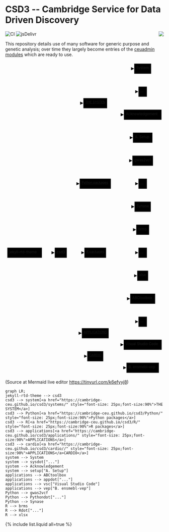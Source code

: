 # CSD3 -- Cambridge Service for Data Driven Discovery

<a href="https://www.top500.org/"><img src="https://www.top500.org/static//images/Top500_logo.png" align="right"></a>

![CI](https://github.com/rundocs/jekyll-rtd-theme/workflows/CI/badge.svg?branch=develop)
![jsDelivr](https://data.jsdelivr.com/v1/package/gh/rundocs/jekyll-rtd-theme/badge)

This repository details use of many software for generic purpose and genetic analysis; over time they largely become entries of the [ceuadmin modules](systems/ceuadmin.md) which are ready to use.

<svg aria-roledescription="flowchart-v2" role="graphics-document document" viewBox="-8 -8 615.11669921875 1212" style="max-width: 100%;" xmlns="http://www.w3.org/2000/svg" width="100%" id="graph-div" height="100%" xmlns:xlink="http://www.w3.org/1999/xlink"><style>#graph-div{font-family:"trebuchet ms",verdana,arial,sans-serif;font-size:16px;fill:#333;}#graph-div .error-icon{fill:#552222;}#graph-div .error-text{fill:#552222;stroke:#552222;}#graph-div .edge-thickness-normal{stroke-width:2px;}#graph-div .edge-thickness-thick{stroke-width:3.5px;}#graph-div .edge-pattern-solid{stroke-dasharray:0;}#graph-div .edge-pattern-dashed{stroke-dasharray:3;}#graph-div .edge-pattern-dotted{stroke-dasharray:2;}#graph-div .marker{fill:#333333;stroke:#333333;}#graph-div .marker.cross{stroke:#333333;}#graph-div svg{font-family:"trebuchet ms",verdana,arial,sans-serif;font-size:16px;}#graph-div .label{font-family:"trebuchet ms",verdana,arial,sans-serif;color:#333;}#graph-div .cluster-label text{fill:#333;}#graph-div .cluster-label span,#graph-div p{color:#333;}#graph-div .label text,#graph-div span,#graph-div p{fill:#333;color:#333;}#graph-div .node rect,#graph-div .node circle,#graph-div .node ellipse,#graph-div .node polygon,#graph-div .node path{fill:#ECECFF;stroke:#9370DB;stroke-width:1px;}#graph-div .flowchart-label text{text-anchor:middle;}#graph-div .node .katex path{fill:#000;stroke:#000;stroke-width:1px;}#graph-div .node .label{text-align:center;}#graph-div .node.clickable{cursor:pointer;}#graph-div .arrowheadPath{fill:#333333;}#graph-div .edgePath .path{stroke:#333333;stroke-width:2.0px;}#graph-div .flowchart-link{stroke:#333333;fill:none;}#graph-div .edgeLabel{background-color:#e8e8e8;text-align:center;}#graph-div .edgeLabel rect{opacity:0.5;background-color:#e8e8e8;fill:#e8e8e8;}#graph-div .labelBkg{background-color:rgba(232, 232, 232, 0.5);}#graph-div .cluster rect{fill:#ffffde;stroke:#aaaa33;stroke-width:1px;}#graph-div .cluster text{fill:#333;}#graph-div .cluster span,#graph-div p{color:#333;}#graph-div div.mermaidTooltip{position:absolute;text-align:center;max-width:200px;padding:2px;font-family:"trebuchet ms",verdana,arial,sans-serif;font-size:12px;background:hsl(80, 100%, 96.2745098039%);border:1px solid #aaaa33;border-radius:2px;pointer-events:none;z-index:100;}#graph-div .flowchartTitleText{text-anchor:middle;font-size:18px;fill:#333;}#graph-div :root{--mermaid-font-family:"trebuchet ms",verdana,arial,sans-serif;}</style><g><marker orient="auto" markerHeight="12" markerWidth="12" markerUnits="userSpaceOnUse" refY="5" refX="6" viewBox="0 0 10 10" class="marker flowchart" id="graph-div_flowchart-pointEnd"><path style="stroke-width: 1px; stroke-dasharray: 1px, 0px;" class="arrowMarkerPath" d="M 0 0 L 10 5 L 0 10 z"></path></marker><marker orient="auto" markerHeight="12" markerWidth="12" markerUnits="userSpaceOnUse" refY="5" refX="4.5" viewBox="0 0 10 10" class="marker flowchart" id="graph-div_flowchart-pointStart"><path style="stroke-width: 1px; stroke-dasharray: 1px, 0px;" class="arrowMarkerPath" d="M 0 5 L 10 10 L 10 0 z"></path></marker><marker orient="auto" markerHeight="11" markerWidth="11" markerUnits="userSpaceOnUse" refY="5" refX="11" viewBox="0 0 10 10" class="marker flowchart" id="graph-div_flowchart-circleEnd"><circle style="stroke-width: 1px; stroke-dasharray: 1px, 0px;" class="arrowMarkerPath" r="5" cy="5" cx="5"></circle></marker><marker orient="auto" markerHeight="11" markerWidth="11" markerUnits="userSpaceOnUse" refY="5" refX="-1" viewBox="0 0 10 10" class="marker flowchart" id="graph-div_flowchart-circleStart"><circle style="stroke-width: 1px; stroke-dasharray: 1px, 0px;" class="arrowMarkerPath" r="5" cy="5" cx="5"></circle></marker><marker orient="auto" markerHeight="11" markerWidth="11" markerUnits="userSpaceOnUse" refY="5.2" refX="12" viewBox="0 0 11 11" class="marker cross flowchart" id="graph-div_flowchart-crossEnd"><path style="stroke-width: 2px; stroke-dasharray: 1px, 0px;" class="arrowMarkerPath" d="M 1,1 l 9,9 M 10,1 l -9,9"></path></marker><marker orient="auto" markerHeight="11" markerWidth="11" markerUnits="userSpaceOnUse" refY="5.2" refX="-1" viewBox="0 0 11 11" class="marker cross flowchart" id="graph-div_flowchart-crossStart"><path style="stroke-width: 2px; stroke-dasharray: 1px, 0px;" class="arrowMarkerPath" d="M 1,1 l 9,9 M 10,1 l -9,9"></path></marker><g class="root"><g class="clusters"></g><g class="edgePaths"><path marker-end="url(#graph-div_flowchart-pointEnd)" style="fill:none;" class="edge-thickness-normal edge-pattern-solid flowchart-link LS-jekyll-rtd-theme LE-csd3" id="L-jekyll-rtd-theme-csd3-0" d="M134.083,731.5L138.25,731.5C142.417,731.5,150.75,731.5,158.2,731.5C165.65,731.5,172.217,731.5,175.5,731.5L178.783,731.5"></path><path marker-end="url(#graph-div_flowchart-pointEnd)" style="fill:none;" class="edge-thickness-normal edge-pattern-solid flowchart-link LS-csd3 LE-system" id="L-csd3-system-0" d="M209.063,712L216.85,618.833C224.637,525.667,240.21,339.333,253.697,246.167C267.183,153,278.583,153,284.283,153L289.983,153"></path><path marker-end="url(#graph-div_flowchart-pointEnd)" style="fill:none;" class="edge-thickness-normal edge-pattern-solid flowchart-link LS-csd3 LE-Python" id="L-csd3-Python-0" d="M210.965,712L218.434,670.75C225.904,629.5,240.844,547,251.597,505.75C262.35,464.5,268.917,464.5,272.2,464.5L275.483,464.5"></path><path marker-end="url(#graph-div_flowchart-pointEnd)" style="fill:none;" class="edge-thickness-normal edge-pattern-solid flowchart-link LS-csd3 LE-R" id="L-csd3-R-0" d="M230.783,731.5L234.95,731.5C239.117,731.5,247.45,731.5,257.983,731.5C268.517,731.5,281.25,731.5,287.617,731.5L293.983,731.5"></path><path marker-end="url(#graph-div_flowchart-pointEnd)" style="fill:none;" class="edge-thickness-normal edge-pattern-solid flowchart-link LS-csd3 LE-applications" id="L-csd3-applications-0" d="M210.46,751L218.014,799.667C225.568,848.333,240.676,945.667,252.929,994.333C265.183,1043,274.583,1043,279.283,1043L283.983,1043"></path><path marker-end="url(#graph-div_flowchart-pointEnd)" style="fill:none;" class="edge-thickness-normal edge-pattern-solid flowchart-link LS-csd3 LE-cardio" id="L-csd3-cardio-0" d="M209.787,751L217.453,814.5C225.119,878,240.451,1005,256.317,1068.5C272.183,1132,288.583,1132,296.783,1132L304.983,1132"></path><path marker-end="url(#graph-div_flowchart-pointEnd)" style="fill:none;" class="edge-thickness-normal edge-pattern-solid flowchart-link LS-system LE-System" id="L-system-System-0" d="M353.772,133.5L365.941,114.5C378.109,95.5,402.446,57.5,424.723,38.5C447,19.5,467.217,19.5,477.325,19.5L487.433,19.5"></path><path marker-end="url(#graph-div_flowchart-pointEnd)" style="fill:none;" class="edge-thickness-normal edge-pattern-solid flowchart-link LS-system LE-sysdot" id="L-system-sysdot-0" d="M378.75,133.5L386.755,129.333C394.761,125.167,410.772,116.833,431.618,112.667C452.464,108.5,478.144,108.5,490.985,108.5L503.825,108.5"></path><path marker-end="url(#graph-div_flowchart-pointEnd)" style="fill:none;" class="edge-thickness-normal edge-pattern-solid flowchart-link LS-system LE-Acknowledgement" id="L-system-Acknowledgement-0" d="M378.75,172.5L386.755,176.667C394.761,180.833,410.772,189.167,422.18,193.333C433.589,197.5,440.394,197.5,443.797,197.5L447.2,197.5"></path><path marker-end="url(#graph-div_flowchart-pointEnd)" style="fill:none;" class="edge-thickness-normal edge-pattern-solid flowchart-link LS-system LE-setup" id="L-system-setup-0" d="M353.772,172.5L365.941,191.5C378.109,210.5,402.446,248.5,423.877,267.5C445.308,286.5,463.833,286.5,473.096,286.5L482.358,286.5"></path><path marker-end="url(#graph-div_flowchart-pointEnd)" style="fill:none;" class="edge-thickness-normal edge-pattern-solid flowchart-link LS-applications LE-ABCtoolbox" id="L-applications-ABCtoolbox-0" d="M353.772,1023.5L365.941,1004.5C378.109,985.5,402.446,947.5,422.109,928.5C441.772,909.5,456.761,909.5,464.256,909.5L471.75,909.5"></path><path marker-end="url(#graph-div_flowchart-pointEnd)" style="fill:none;" class="edge-thickness-normal edge-pattern-solid flowchart-link LS-applications LE-appdot" id="L-applications-appdot-0" d="M378.75,1023.5L386.755,1019.333C394.761,1015.167,410.772,1006.833,431.618,1002.667C452.464,998.5,478.144,998.5,490.985,998.5L503.825,998.5"></path><path marker-end="url(#graph-div_flowchart-pointEnd)" style="fill:none;" class="edge-thickness-normal edge-pattern-solid flowchart-link LS-applications LE-vsc" id="L-applications-vsc-0" d="M378.75,1062.5L386.755,1066.667C394.761,1070.833,410.772,1079.167,422.061,1083.333C433.35,1087.5,439.917,1087.5,443.2,1087.5L446.483,1087.5"></path><path marker-end="url(#graph-div_flowchart-pointEnd)" style="fill:none;" class="edge-thickness-normal edge-pattern-solid flowchart-link LS-applications LE-vep" id="L-applications-vep-0" d="M353.772,1062.5L365.941,1081.5C378.109,1100.5,402.446,1138.5,419.698,1157.5C436.95,1176.5,447.117,1176.5,452.2,1176.5L457.283,1176.5"></path><path marker-end="url(#graph-div_flowchart-pointEnd)" style="fill:none;" class="edge-thickness-normal edge-pattern-solid flowchart-link LS-Python LE-gwas2vcf" id="L-Python-gwas2vcf-0" d="M360.016,445L371.144,433.417C382.272,421.833,404.528,398.667,424.561,387.083C444.594,375.5,462.406,375.5,471.311,375.5L480.217,375.5"></path><path marker-end="url(#graph-div_flowchart-pointEnd)" style="fill:none;" class="edge-thickness-normal edge-pattern-solid flowchart-link LS-Python LE-Pythondot" id="L-Python-Pythondot-0" d="M401.783,464.5L405.95,464.5C410.117,464.5,418.45,464.5,435.457,464.5C452.464,464.5,478.144,464.5,490.985,464.5L503.825,464.5"></path><path marker-end="url(#graph-div_flowchart-pointEnd)" style="fill:none;" class="edge-thickness-normal edge-pattern-solid flowchart-link LS-Python LE-Synase" id="L-Python-Synase-0" d="M360.016,484L371.144,495.583C382.272,507.167,404.528,530.333,425.971,541.917C447.414,553.5,468.044,553.5,478.36,553.5L488.675,553.5"></path><path marker-end="url(#graph-div_flowchart-pointEnd)" style="fill:none;" class="edge-thickness-normal edge-pattern-solid flowchart-link LS-R LE-brms" id="L-R-brms-0" d="M360.016,712L371.144,700.417C382.272,688.833,404.528,665.667,427.058,654.083C449.589,642.5,472.394,642.5,483.797,642.5L495.2,642.5"></path><path marker-end="url(#graph-div_flowchart-pointEnd)" style="fill:none;" class="edge-thickness-normal edge-pattern-solid flowchart-link LS-R LE-Rdot" id="L-R-Rdot-0" d="M383.283,731.5L390.533,731.5C397.783,731.5,412.283,731.5,432.374,731.5C452.464,731.5,478.144,731.5,490.985,731.5L503.825,731.5"></path><path marker-end="url(#graph-div_flowchart-pointEnd)" style="fill:none;" class="edge-thickness-normal edge-pattern-solid flowchart-link LS-R LE-xlsx" id="L-R-xlsx-0" d="M360.016,751L371.144,762.583C382.272,774.167,404.528,797.333,427.697,808.917C450.867,820.5,474.95,820.5,486.992,820.5L499.033,820.5"></path></g><g class="edgeLabels"><g class="edgeLabel"><g transform="translate(0, 0)" class="label"><foreignObject height="0" width="0"><div xmlns="http://www.w3.org/1999/xhtml" style="display: inline-block; white-space: nowrap;"><span class="edgeLabel"></span></div></foreignObject></g></g><g class="edgeLabel"><g transform="translate(0, 0)" class="label"><foreignObject height="0" width="0"><div xmlns="http://www.w3.org/1999/xhtml" style="display: inline-block; white-space: nowrap;"><span class="edgeLabel"></span></div></foreignObject></g></g><g class="edgeLabel"><g transform="translate(0, 0)" class="label"><foreignObject height="0" width="0"><div xmlns="http://www.w3.org/1999/xhtml" style="display: inline-block; white-space: nowrap;"><span class="edgeLabel"></span></div></foreignObject></g></g><g class="edgeLabel"><g transform="translate(0, 0)" class="label"><foreignObject height="0" width="0"><div xmlns="http://www.w3.org/1999/xhtml" style="display: inline-block; white-space: nowrap;"><span class="edgeLabel"></span></div></foreignObject></g></g><g class="edgeLabel"><g transform="translate(0, 0)" class="label"><foreignObject height="0" width="0"><div xmlns="http://www.w3.org/1999/xhtml" style="display: inline-block; white-space: nowrap;"><span class="edgeLabel"></span></div></foreignObject></g></g><g class="edgeLabel"><g transform="translate(0, 0)" class="label"><foreignObject height="0" width="0"><div xmlns="http://www.w3.org/1999/xhtml" style="display: inline-block; white-space: nowrap;"><span class="edgeLabel"></span></div></foreignObject></g></g><g class="edgeLabel"><g transform="translate(0, 0)" class="label"><foreignObject height="0" width="0"><div xmlns="http://www.w3.org/1999/xhtml" style="display: inline-block; white-space: nowrap;"><span class="edgeLabel"></span></div></foreignObject></g></g><g class="edgeLabel"><g transform="translate(0, 0)" class="label"><foreignObject height="0" width="0"><div xmlns="http://www.w3.org/1999/xhtml" style="display: inline-block; white-space: nowrap;"><span class="edgeLabel"></span></div></foreignObject></g></g><g class="edgeLabel"><g transform="translate(0, 0)" class="label"><foreignObject height="0" width="0"><div xmlns="http://www.w3.org/1999/xhtml" style="display: inline-block; white-space: nowrap;"><span class="edgeLabel"></span></div></foreignObject></g></g><g class="edgeLabel"><g transform="translate(0, 0)" class="label"><foreignObject height="0" width="0"><div xmlns="http://www.w3.org/1999/xhtml" style="display: inline-block; white-space: nowrap;"><span class="edgeLabel"></span></div></foreignObject></g></g><g class="edgeLabel"><g transform="translate(0, 0)" class="label"><foreignObject height="0" width="0"><div xmlns="http://www.w3.org/1999/xhtml" style="display: inline-block; white-space: nowrap;"><span class="edgeLabel"></span></div></foreignObject></g></g><g class="edgeLabel"><g transform="translate(0, 0)" class="label"><foreignObject height="0" width="0"><div xmlns="http://www.w3.org/1999/xhtml" style="display: inline-block; white-space: nowrap;"><span class="edgeLabel"></span></div></foreignObject></g></g><g class="edgeLabel"><g transform="translate(0, 0)" class="label"><foreignObject height="0" width="0"><div xmlns="http://www.w3.org/1999/xhtml" style="display: inline-block; white-space: nowrap;"><span class="edgeLabel"></span></div></foreignObject></g></g><g class="edgeLabel"><g transform="translate(0, 0)" class="label"><foreignObject height="0" width="0"><div xmlns="http://www.w3.org/1999/xhtml" style="display: inline-block; white-space: nowrap;"><span class="edgeLabel"></span></div></foreignObject></g></g><g class="edgeLabel"><g transform="translate(0, 0)" class="label"><foreignObject height="0" width="0"><div xmlns="http://www.w3.org/1999/xhtml" style="display: inline-block; white-space: nowrap;"><span class="edgeLabel"></span></div></foreignObject></g></g><g class="edgeLabel"><g transform="translate(0, 0)" class="label"><foreignObject height="0" width="0"><div xmlns="http://www.w3.org/1999/xhtml" style="display: inline-block; white-space: nowrap;"><span class="edgeLabel"></span></div></foreignObject></g></g><g class="edgeLabel"><g transform="translate(0, 0)" class="label"><foreignObject height="0" width="0"><div xmlns="http://www.w3.org/1999/xhtml" style="display: inline-block; white-space: nowrap;"><span class="edgeLabel"></span></div></foreignObject></g></g><g class="edgeLabel"><g transform="translate(0, 0)" class="label"><foreignObject height="0" width="0"><div xmlns="http://www.w3.org/1999/xhtml" style="display: inline-block; white-space: nowrap;"><span class="edgeLabel"></span></div></foreignObject></g></g><g class="edgeLabel"><g transform="translate(0, 0)" class="label"><foreignObject height="0" width="0"><div xmlns="http://www.w3.org/1999/xhtml" style="display: inline-block; white-space: nowrap;"><span class="edgeLabel"></span></div></foreignObject></g></g><g class="edgeLabel"><g transform="translate(0, 0)" class="label"><foreignObject height="0" width="0"><div xmlns="http://www.w3.org/1999/xhtml" style="display: inline-block; white-space: nowrap;"><span class="edgeLabel"></span></div></foreignObject></g></g></g><g class="nodes"><g transform="translate(67.04166412353516, 731.5)" data-id="jekyll-rtd-theme" data-node="true" id="flowchart-jekyll-rtd-theme-4019" class="node default default flowchart-label"><rect height="39" width="134.0833282470703" y="-19.5" x="-67.04166412353516" ry="0" rx="0" style="" class="basic label-container"></rect><g transform="translate(-59.541664123535156, -12)" style="" class="label"><rect></rect><foreignObject height="24" width="119.08332824707031"><div xmlns="http://www.w3.org/1999/xhtml" style="display: inline-block; white-space: nowrap;"><span class="nodeLabel">jekyll-rtd-theme</span></div></foreignObject></g></g><g transform="translate(207.4333267211914, 731.5)" data-id="csd3" data-node="true" id="flowchart-csd3-4020" class="node default default flowchart-label"><rect height="39" width="46.69999694824219" y="-19.5" x="-23.349998474121094" ry="0" rx="0" style="" class="basic label-container"></rect><g transform="translate(-15.849998474121094, -12)" style="" class="label"><rect></rect><foreignObject height="24" width="31.699996948242188"><div xmlns="http://www.w3.org/1999/xhtml" style="display: inline-block; white-space: nowrap;"><span class="nodeLabel">csd3</span></div></foreignObject></g></g><g transform="translate(341.2833251953125, 153)" data-id="system" data-node="true" id="flowchart-system-4022" class="node default default flowchart-label"><rect height="39" width="92" y="-19.5" x="-46" ry="0" rx="0" style="" class="basic label-container"></rect><g transform="translate(-38.5, -12)" style="" class="label"><rect></rect><foreignObject height="24" width="77"><div xmlns="http://www.w3.org/1999/xhtml" style="display: inline-block; white-space: nowrap;"><span class="nodeLabel"><a style="font-size: 25px;font-size:90%" href="https://cambridge-ceu.github.io/csd3/systems/">THE SYSTEM</a></span></div></foreignObject></g></g><g transform="translate(341.2833251953125, 464.5)" data-id="Python" data-node="true" id="flowchart-Python-4024" class="node default default flowchart-label"><rect height="39" width="121" y="-19.5" x="-60.5" ry="0" rx="0" style="" class="basic label-container"></rect><g transform="translate(-53, -12)" style="" class="label"><rect></rect><foreignObject height="24" width="106"><div xmlns="http://www.w3.org/1999/xhtml" style="display: inline-block; white-space: nowrap;"><span class="nodeLabel"><a style="font-size: 25px;font-size:90%" href="https://cambridge-ceu.github.io/csd3/Python/">Python packages</a></span></div></foreignObject></g></g><g transform="translate(341.2833251953125, 731.5)" data-id="R" data-node="true" id="flowchart-R-4026" class="node default default flowchart-label"><rect height="39" width="84" y="-19.5" x="-42" ry="0" rx="0" style="" class="basic label-container"></rect><g transform="translate(-34.5, -12)" style="" class="label"><rect></rect><foreignObject height="24" width="69"><div xmlns="http://www.w3.org/1999/xhtml" style="display: inline-block; white-space: nowrap;"><span class="nodeLabel"><a style="font-size: 25px;font-size:90%" href="https://cambridge-ceu.github.io/csd3/R/">R packages</a></span></div></foreignObject></g></g><g transform="translate(341.2833251953125, 1043)" data-id="applications" data-node="true" id="flowchart-applications-4028" class="node default default flowchart-label"><rect height="39" width="104" y="-19.5" x="-52" ry="0" rx="0" style="" class="basic label-container"></rect><g transform="translate(-44.5, -12)" style="" class="label"><rect></rect><foreignObject height="24" width="89"><div xmlns="http://www.w3.org/1999/xhtml" style="display: inline-block; white-space: nowrap;"><span class="nodeLabel"><a style="font-size: 25px;font-size:90%" href="https://cambridge-ceu.github.io/csd3/applications/">APPLICATIONS</a></span></div></foreignObject></g></g><g transform="translate(341.2833251953125, 1132)" data-id="cardio" data-node="true" id="flowchart-cardio-4030" class="node default default flowchart-label"><rect height="39" width="62" y="-19.5" x="-31" ry="0" rx="0" style="" class="basic label-container"></rect><g transform="translate(-23.5, -12)" style="" class="label"><rect></rect><foreignObject height="24" width="47"><div xmlns="http://www.w3.org/1999/xhtml" style="display: inline-block; white-space: nowrap;"><span class="nodeLabel"><a style="font-size: 25px;font-size:90%" href="https://cambridge-ceu.github.io/csd3/cardio//">CARDIO</a></span></div></foreignObject></g></g><g transform="translate(525.4499893188477, 19.5)" data-id="System" data-node="true" id="flowchart-System-4032" class="node default default flowchart-label"><rect height="39" width="65.43333435058594" y="-19.5" x="-32.71666717529297" ry="0" rx="0" style="" class="basic label-container"></rect><g transform="translate(-25.21666717529297, -12)" style="" class="label"><rect></rect><foreignObject height="24" width="50.43333435058594"><div xmlns="http://www.w3.org/1999/xhtml" style="display: inline-block; white-space: nowrap;"><span class="nodeLabel">System</span></div></foreignObject></g></g><g transform="translate(525.4499893188477, 108.5)" data-id="sysdot" data-node="true" id="flowchart-sysdot-4034" class="node default default flowchart-label"><rect height="39" width="32.649993896484375" y="-19.5" x="-16.324996948242188" ry="0" rx="0" style="" class="basic label-container"></rect><g transform="translate(-8.824996948242188, -12)" style="" class="label"><rect></rect><foreignObject height="24" width="17.649993896484375"><div xmlns="http://www.w3.org/1999/xhtml" style="display: inline-block; white-space: nowrap;"><span class="nodeLabel">...</span></div></foreignObject></g></g><g transform="translate(525.4499893188477, 197.5)" data-id="Acknowledgement" data-node="true" id="flowchart-Acknowledgement-4036" class="node default default flowchart-label"><rect height="39" width="145.89999389648438" y="-19.5" x="-72.94999694824219" ry="0" rx="0" style="" class="basic label-container"></rect><g transform="translate(-65.44999694824219, -12)" style="" class="label"><rect></rect><foreignObject height="24" width="130.89999389648438"><div xmlns="http://www.w3.org/1999/xhtml" style="display: inline-block; white-space: nowrap;"><span class="nodeLabel">Acknowledgement</span></div></foreignObject></g></g><g transform="translate(525.4499893188477, 286.5)" data-id="setup" data-node="true" id="flowchart-setup-4038" class="node default default flowchart-label"><rect height="39" width="75.58332824707031" y="-19.5" x="-37.791664123535156" ry="0" rx="0" style="" class="basic label-container"></rect><g transform="translate(-30.291664123535156, -12)" style="" class="label"><rect></rect><foreignObject height="24" width="60.58332824707031"><div xmlns="http://www.w3.org/1999/xhtml" style="display: inline-block; white-space: nowrap;"><span class="nodeLabel">A. Setup</span></div></foreignObject></g></g><g transform="translate(525.4499893188477, 909.5)" data-id="ABCtoolbox" data-node="true" id="flowchart-ABCtoolbox-4040" class="node default default flowchart-label"><rect height="39" width="96.80000305175781" y="-19.5" x="-48.400001525878906" ry="0" rx="0" style="" class="basic label-container"></rect><g transform="translate(-40.900001525878906, -12)" style="" class="label"><rect></rect><foreignObject height="24" width="81.80000305175781"><div xmlns="http://www.w3.org/1999/xhtml" style="display: inline-block; white-space: nowrap;"><span class="nodeLabel">ABCtoolbox</span></div></foreignObject></g></g><g transform="translate(525.4499893188477, 998.5)" data-id="appdot" data-node="true" id="flowchart-appdot-4042" class="node default default flowchart-label"><rect height="39" width="32.649993896484375" y="-19.5" x="-16.324996948242188" ry="0" rx="0" style="" class="basic label-container"></rect><g transform="translate(-8.824996948242188, -12)" style="" class="label"><rect></rect><foreignObject height="24" width="17.649993896484375"><div xmlns="http://www.w3.org/1999/xhtml" style="display: inline-block; white-space: nowrap;"><span class="nodeLabel">...</span></div></foreignObject></g></g><g transform="translate(525.4499893188477, 1087.5)" data-id="vsc" data-node="true" id="flowchart-vsc-4044" class="node default default flowchart-label"><rect height="39" width="147.3333282470703" y="-19.5" x="-73.66666412353516" ry="0" rx="0" style="" class="basic label-container"></rect><g transform="translate(-66.16666412353516, -12)" style="" class="label"><rect></rect><foreignObject height="24" width="132.3333282470703"><div xmlns="http://www.w3.org/1999/xhtml" style="display: inline-block; white-space: nowrap;"><span class="nodeLabel">Visual Studio Code</span></div></foreignObject></g></g><g transform="translate(525.4499893188477, 1176.5)" data-id="vep" data-node="true" id="flowchart-vep-4046" class="node default default flowchart-label"><rect height="39" width="125.73333740234375" y="-19.5" x="-62.866668701171875" ry="0" rx="0" style="" class="basic label-container"></rect><g transform="translate(-55.366668701171875, -12)" style="" class="label"><rect></rect><foreignObject height="24" width="110.73333740234375"><div xmlns="http://www.w3.org/1999/xhtml" style="display: inline-block; white-space: nowrap;"><span class="nodeLabel">B. ensmebl-vep</span></div></foreignObject></g></g><g transform="translate(525.4499893188477, 375.5)" data-id="gwas2vcf" data-node="true" id="flowchart-gwas2vcf-4048" class="node default default flowchart-label"><rect height="39" width="79.86666870117188" y="-19.5" x="-39.93333435058594" ry="0" rx="0" style="" class="basic label-container"></rect><g transform="translate(-32.43333435058594, -12)" style="" class="label"><rect></rect><foreignObject height="24" width="64.86666870117188"><div xmlns="http://www.w3.org/1999/xhtml" style="display: inline-block; white-space: nowrap;"><span class="nodeLabel">gwas2vcf</span></div></foreignObject></g></g><g transform="translate(525.4499893188477, 464.5)" data-id="Pythondot" data-node="true" id="flowchart-Pythondot-4050" class="node default default flowchart-label"><rect height="39" width="32.649993896484375" y="-19.5" x="-16.324996948242188" ry="0" rx="0" style="" class="basic label-container"></rect><g transform="translate(-8.824996948242188, -12)" style="" class="label"><rect></rect><foreignObject height="24" width="17.649993896484375"><div xmlns="http://www.w3.org/1999/xhtml" style="display: inline-block; white-space: nowrap;"><span class="nodeLabel">...</span></div></foreignObject></g></g><g transform="translate(525.4499893188477, 553.5)" data-id="Synase" data-node="true" id="flowchart-Synase-4052" class="node default default flowchart-label"><rect height="39" width="62.94999694824219" y="-19.5" x="-31.474998474121094" ry="0" rx="0" style="" class="basic label-container"></rect><g transform="translate(-23.974998474121094, -12)" style="" class="label"><rect></rect><foreignObject height="24" width="47.94999694824219"><div xmlns="http://www.w3.org/1999/xhtml" style="display: inline-block; white-space: nowrap;"><span class="nodeLabel">Synase</span></div></foreignObject></g></g><g transform="translate(525.4499893188477, 642.5)" data-id="brms" data-node="true" id="flowchart-brms-4054" class="node default default flowchart-label"><rect height="39" width="49.899993896484375" y="-19.5" x="-24.949996948242188" ry="0" rx="0" style="" class="basic label-container"></rect><g transform="translate(-17.449996948242188, -12)" style="" class="label"><rect></rect><foreignObject height="24" width="34.899993896484375"><div xmlns="http://www.w3.org/1999/xhtml" style="display: inline-block; white-space: nowrap;"><span class="nodeLabel">brms</span></div></foreignObject></g></g><g transform="translate(525.4499893188477, 731.5)" data-id="Rdot" data-node="true" id="flowchart-Rdot-4056" class="node default default flowchart-label"><rect height="39" width="32.649993896484375" y="-19.5" x="-16.324996948242188" ry="0" rx="0" style="" class="basic label-container"></rect><g transform="translate(-8.824996948242188, -12)" style="" class="label"><rect></rect><foreignObject height="24" width="17.649993896484375"><div xmlns="http://www.w3.org/1999/xhtml" style="display: inline-block; white-space: nowrap;"><span class="nodeLabel">...</span></div></foreignObject></g></g><g transform="translate(525.4499893188477, 820.5)" data-id="xlsx" data-node="true" id="flowchart-xlsx-4058" class="node default default flowchart-label"><rect height="39" width="42.23333740234375" y="-19.5" x="-21.116668701171875" ry="0" rx="0" style="" class="basic label-container"></rect><g transform="translate(-13.616668701171875, -12)" style="" class="label"><rect></rect><foreignObject height="24" width="27.23333740234375"><div xmlns="http://www.w3.org/1999/xhtml" style="display: inline-block; white-space: nowrap;"><span class="nodeLabel">xlsx</span></div></foreignObject></g></g></g></g></g></svg>

(Source at Mermaid live editor <https://tinyurl.com/k6efyyj8>)

```
graph LR;
jekyll-rtd-theme --> csd3
csd3 --> system[<a href="https://cambridge-ceu.github.io/csd3/systems/" style="font-size: 25px;font-size:90%">THE SYSTEM</a>]
csd3 --> Python[<a href="https://cambridge-ceu.github.io/csd3/Python/" style="font-size: 25px;font-size:90%">Python packages</a>]
csd3 --> R[<a href="https://cambridge-ceu.github.io/csd3/R/" style="font-size: 25px;font-size:90%">R packages</a>]
csd3 --> applications[<a href="https://cambridge-ceu.github.io/csd3/applications/" style="font-size: 25px;font-size:90%">APPLICATIONS</a>]
csd3 --> cardio[<a href="https://cambridge-ceu.github.io/csd3/cardio//" style="font-size: 25px;font-size:90%">APPLICATIONS</a>CARDIO</a>]
system --> System
system --> sysdot["..."]
system --> Acknowledgement
system --> setup["A. Setup"]
applications --> ABCtoolbox
applications --> appdot["..."]
applications --> vsc["Visual Studio Code"]
applications --> vep["B. ensmebl-vep"]
Python --> gwas2vcf
Python --> Pythondot["..."]
Python --> Synase
R --> brms
R --> Rdot["..."]
R --> xlsx
```

{% include list.liquid all=true %}
